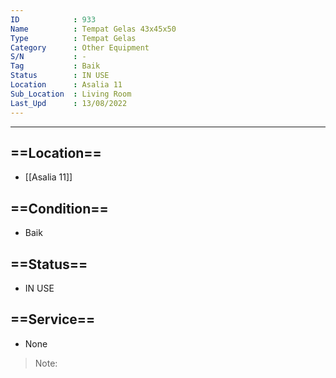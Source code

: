 ```yaml
---
ID            : 933
Name          : Tempat Gelas 43x45x50
Type          : Tempat Gelas
Category      : Other Equipment
S/N           : -
Tag           : Baik
Status        : IN USE
Location      : Asalia 11
Sub_Location  : Living Room
Last_Upd      : 13/08/2022
---
```





---
## ==Location==
- [[Asalia 11]]

## ==Condition==
- Baik

## ==Status==
- IN USE

## ==Service==
- None

>Note:
>

